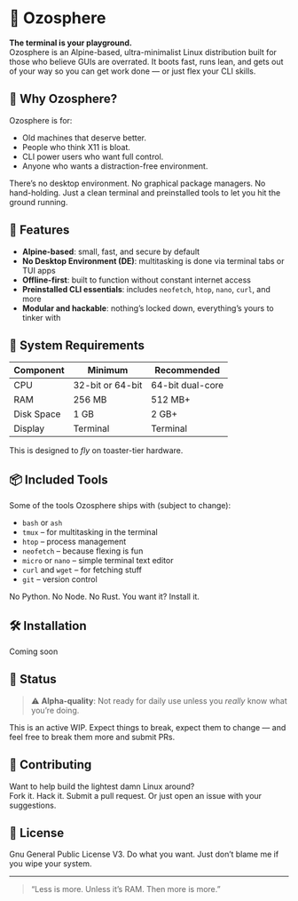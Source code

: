# 🌌 Ozosphere

**The terminal is your playground.**  
Ozosphere is an Alpine-based, ultra-minimalist Linux distribution built for those who believe GUIs are overrated. It boots fast, runs lean, and gets out of your way so you can get work done — or just flex your CLI skills.

## 🧠 Why Ozosphere?

Ozosphere is for:

- Old machines that deserve better.
- People who think X11 is bloat.
- CLI power users who want full control.
- Anyone who wants a distraction-free environment.

There’s no desktop environment. No graphical package managers. No hand-holding. Just a clean terminal and preinstalled tools to let you hit the ground running.

## 🚀 Features

- **Alpine-based**: small, fast, and secure by default
- **No Desktop Environment (DE)**: multitasking is done via terminal tabs or TUI apps
- **Offline-first**: built to function without constant internet access
- **Preinstalled CLI essentials**: includes `neofetch`, `htop`, `nano`, `curl`, and more
- **Modular and hackable**: nothing’s locked down, everything’s yours to tinker with

## 🔧 System Requirements

| Component      | Minimum       | Recommended     |
|---------------|---------------|-----------------|
| CPU           | 32-bit or 64-bit | 64-bit dual-core |
| RAM           | 256 MB        | 512 MB+         |
| Disk Space    | 1 GB          | 2 GB+           |
| Display       | Terminal      | Terminal        |

This is designed to *fly* on toaster-tier hardware.

## 📦 Included Tools

Some of the tools Ozosphere ships with (subject to change):

- `bash` or `ash`
- `tmux` – for multitasking in the terminal
- `htop` – process management
- `neofetch` – because flexing is fun
- `micro` or `nano` – simple terminal text editor
- `curl` and `wget` – for fetching stuff
- `git` – version control

No Python. No Node. No Rust. You want it? Install it.

## 🛠️ Installation

Coming soon

## 🧪 Status

> ⚠️ **Alpha-quality**: Not ready for daily use unless you *really* know what you’re doing.

This is an active WIP. Expect things to break, expect them to change — and feel free to break them more and submit PRs.

## 🧩 Contributing

Want to help build the lightest damn Linux around?  
Fork it. Hack it. Submit a pull request. Or just open an issue with your suggestions.

## 💬 License

Gnu General Public License V3. Do what you want. Just don’t blame me if you wipe your system.

---

> “Less is more. Unless it’s RAM. Then more is more.”

